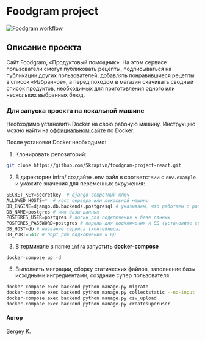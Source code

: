 # Foodgram project

[![Foodgram workflow](https://github.com/Skrapivn/foodgram-project-react/actions/workflows/foodgram_workflow.yml/badge.svg?event=push)](https://github.com/Skrapivn/foodgram-project-react/actions/workflows/foodgram_workflow.yml)

## Описание проекта

Сайт Foodgram, «Продуктовый помощник». На этом сервисе пользователи смогут публиковать рецепты, подписываться на публикации других пользователей, добавлять понравившиеся рецепты в список «Избранное», а перед походом в магазин скачивать сводный список продуктов, необходимых для приготовления одного или нескольких выбранных блюд.

### Для запуска проекта на локальной машине
Необходимо установить Docker на свою рабочую машину. Инструкцию можно найти на [оффициальном сайте](https://docs.docker.com/get-docker/) по Docker.

После установки Docker необходимо:

1. Клонировать репозиторий:
```bash
git clone https://github.com/Skrapivn/foodgram-project-react.git
```

2. В директории infra/ создайте .env файл в соответствии с `env.example` и укажите значения для переменных окружения:

```python
SECRET_KEY=secretkey  # django секретный ключ
ALLOWED_HOSTS=*  # хост сервера или локальной машины
DB_ENGINE=django.db.backends.postgresql # указываем, что работаем с postgresql
DB_NAME=postgres # имя базы данных
POSTGRES_USER=postgres # логин для подключения к базе данных
POSTGRES_PASSWORD=postgres # пароль для подключения к БД (установите свой)
DB_HOST=db # название сервиса (контейнера)
DB_PORT=5432 # порт для подключения к БД
```

3. В терминале в папке `infra` запустить **docker-compose**
```
docker-compose up -d
```

5. Выполнить миграции, сборку статических файлов, заполнение базы исходными ингредиентами, создание супер пользователя:

```bash
docker-compose exec backend python manage.py migrate
docker-compose exec backend python manage.py collectstatic --no-input
docker-compose exec backend python manage.py csv_upload
docker-compose exec backend python manage.py createsuperuser
```

#### Автор

[Sergey K.](https://github.com/skrapivn/)
